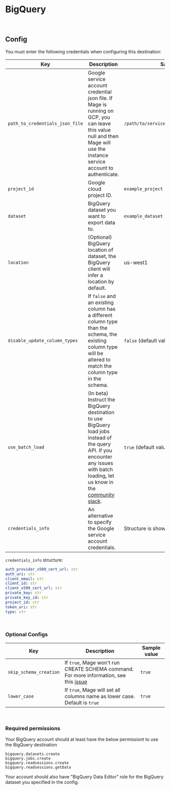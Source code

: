 # BigQuery

<br />

## Config

You must enter the following credentials when configuring this destination:

| Key | Description | Sample value
| --- | --- | --- |
| `path_to_credentials_json_file` | Google service account credential json file. If Mage is running on GCP, you can leave this value null and then Mage will use the instance service account to authenticate.  | `/path/to/service_account_credentials.json` |
| `project_id` | Google cloud project ID. | `example_project` |
| `dataset` | BigQuery dataset you want to export data to. | `example_dataset` |
| `location` | (Optional) BigQuery location of dataset, the BigQuery client will infer a location by default. | us-west1
| `disable_update_column_types` | If `false` and an existing column has a different column type than the schema, the existing column type will be altered to match the column type in the schema. | `false` (default value) |
| `use_batch_load` | (In beta) Instruct the BigQuery destination to use BigQuery load jobs instead of the query API. If you encounter any issues with batch loading, let us know in the [community slack](https://www.mage.ai/chat). | `true` (default value) |
| `credentials_info` | An alternative to specify the Google service account credentials. | Structure is shown below |


`credentials_info` structure:
```yaml
auth_provider_x509_cert_url: str
auth_uri: str
client_email: str
client_id: str
client_x509_cert_url: str
private_key: str
private_key_id: str
project_id: str
token_uri: str
type: str
```
<br />

### Optional Configs

| Key | Description | Sample value
| --- | --- | --- |
| `skip_schema_creation` | If `true`, Mage won't run CREATE SCHEMA command. For more information, see this [issue](https://github.com/mage-ai/mage-ai/issues/3416) | `true` |
| `lower_case` | If `true`, Mage will set all columns name as lower case. Default is `true` | `true` |

<br />

### Required permissions

Your BigQuery account should at least have the below permissiont to use the BigQuery destination
```
bigquery.datasets.create
bigquery.jobs.create
bigquery.readsessions.create
bigquery.readsessions.getData
```

Your account should also have "BigQuery Data Editor" role for the BigQuery dataset you specified in the config.
